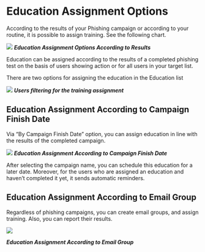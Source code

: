 # Education Assignment Options

According to the results of your  Phishing campaign or according to your routine, it is possible to assign training. See the following chart. 

![](https://www.keepnetlabs.com/wp-content/uploads/Education-Assignment-Options-According-to-Results.png)
***Education Assignment Options According to Results***

Education can be assigned according to the results of a completed phishing test on the basis of users showing action or for all users in your target list.

There are two options for assigning the education in the Education list

![](https://www.keepnetlabs.com/wp-content/uploads/Users-Filtering-1024x616.png)
***Users filtering for the training assignment***

## Education Assignment According to Campaign Finish Date

Via “By Campaign Finish Date” option, you can assign education in line with the results of the completed campaign.

![](https://www.keepnetlabs.com/wp-content/uploads/Education-Assignment-According-to-Campaign-Finish-Date-750x1024.jpg)
***Education Assignment According to Campaign Finish Date***

After selecting the campaign name, you can schedule this education for a later date. Moreover, for the users who are assigned an education and haven’t completed it yet, it sends automatic reminders.

## Education Assignment According to Email Group

Regardless of phishing campaigns, you can create email groups, and assign training. Also, you can report their results.

![](https://www.keepnetlabs.com/wp-content/uploads/Education-Assignment-According-to-Email-Group--975x1024.png)

***Education Assignment According to Email Group***